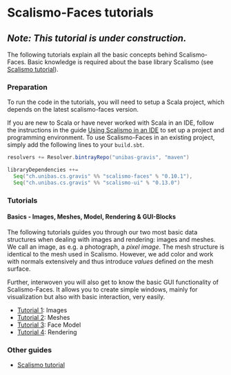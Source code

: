 # Scalismo-Faces tutorials

## _**Note:** This tutorial is under construction._

The following tutorials explain all the basic concepts behind Scalismo-Faces. Basic knowledge is required about the base library Scalismo (see [Scalismo tutorial](https://unibas-gravis.github.io/scalismo-tutorial/)).

### Preparation

To run the code in the tutorials, you will need to setup a Scala project,
which depends on the latest scalismo-faces version.

If you are new to Scala or have never worked with Scala in an IDE, 
follow the instructions in the guide
[Using Scalismo in an IDE](https://unibas-gravis.github.io/scalismo-tutorial/ide.html) to 
set up a project and programming environment.
To use Scalismo-Faces in an existing project, simply add the following lines to your ```build.sbt```.

```scala
resolvers += Resolver.bintrayRepo("unibas-gravis", "maven")

libraryDependencies ++=
  Seq("ch.unibas.cs.gravis" %% "scalismo-faces" % "0.10.1"),
  Seq("ch.unibas.cs.gravis" %% "scalismo-ui" % "0.13.0")
```

<!--- You will also need to [download](https://drive.switch.ch/index.php/s/zOJDpqh2ZGxzJJH) the datasets used in the tutorials and unzip them into your project folder. --->

### Tutorials

#### Basics - Images, Meshes, Model, Rendering & GUI-Blocks

The following tutorials guides you through our two most basic data structures when dealing with images and rendering: images and meshes. We call an image, as e.g. a photograph, a *pixel image*. The mesh structure is identical to the mesh used in Scalismo. However, we add color and work with normals extensively and thus introduce *values* defined *on* the mesh surface.

Further, interwoven you will also get to know the basic GUI functionality of Scalismo-Faces. It allows you to create simple windows, mainly for visualization but also with basic interaction, very easily.

* [Tutorial 1](tutorials/tutorial001.html): Images
* [Tutorial 2](tutorials/tutorial002.html): Meshes
* [Tutorial 3](tutorials/tutorial003.html): Face Model
* [Tutorial 4](tutorials/tutorial004.html): Rendering


### Other guides

- [Scalismo tutorial](https://unibas-gravis.github.io/scalismo-tutorial/)